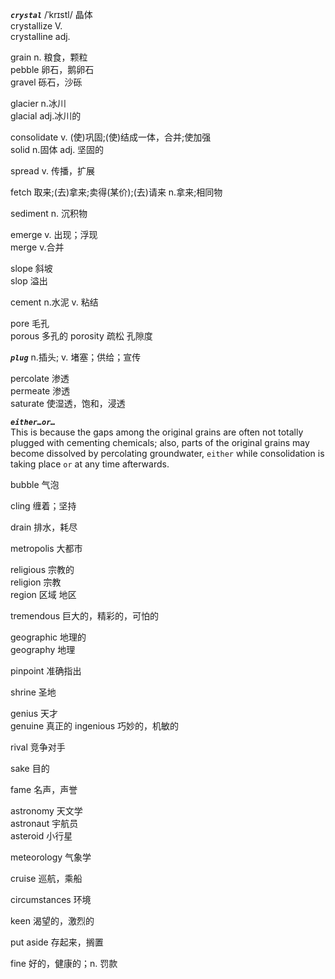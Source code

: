 ***`crystal`*** /ˈkrɪstl/ 晶体  
crystallize V.  
crystalline adj.

grain n. 粮食，颗粒  
pebble 卵石，鹅卵石  
gravel 砾石，沙砾

glacier n.冰川  
glacial adj.冰川的

consolidate v. (使)巩固;(使)结成一体，合并;使加强  
solid n.固体 adj. 坚固的

spread v. 传播，扩展

fetch 取来;(去)拿来;卖得(某价);(去)请来 n.拿来;相同物

sediment n. 沉积物

emerge v. 出现；浮现  
merge v.合并

slope 斜坡  
slop 溢出

cement n.水泥 v. 粘结

pore 毛孔  
porous 多孔的
porosity 疏松 孔隙度

***`plug`*** n.插头; v. 堵塞；供给；宣传

percolate 渗透  
permeate 渗透  
saturate 使湿透，饱和，浸透

***`either…or…`***  
This is because the gaps among the original grains are often not totally plugged with cementing chemicals; also, parts of the original grains may become dissolved by percolating groundwater, `either` while consolidation is taking place `or` at any time afterwards.

bubble 气泡

cling 缠着；坚持

drain 排水，耗尽

metropolis 大都市

religious 宗教的  
religion 宗教  
region 区域 地区

tremendous 巨大的，精彩的，可怕的

geographic 地理的  
geography 地理

pinpoint 准确指出

shrine 圣地

genius 天才  
genuine 真正的
ingenious 巧妙的，机敏的

rival 竞争对手

sake 目的

fame 名声，声誉

astronomy  天文学  
astronaut 宇航员  
asteroid 小行星

meteorology 气象学

cruise 巡航，乘船

circumstances 环境

keen 渴望的，激烈的

put aside 存起来，搁置

fine 好的，健康的；n. 罚款